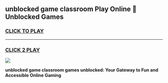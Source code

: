 
## unblocked game classroom Play Online 👋 Unblocked Games
<h3>
<a href="https://premium.freeplayer.one?title=unblocked_game_classroom&ref=19F">CLICK TO PLAY</a></h3>
<hr>

<h3>
<a href="https://premium.freeplayer.one?title=unblocked_game_classroom&ref=19F">CLICK 2 PLAY</a>
  
</h3>

<a href="https://premium.freeplayer.one?title=unblocked_game_classroom&ref=19F"><img src="https://clearcache.store/games.png"></a>


**unblocked game classroom games unblocked: Your Gateway to Fun and Accessible Online Gaming**
